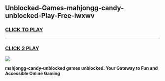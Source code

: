 
## Unblocked-Games-mahjongg-candy-unblocked-Play-Free-iwxwv
<h3>
<a href="https://premium76.site?title=mahjongg-candy-unblocked&ref=18A1">CLICK TO PLAY</a></h3>
<hr>

<h3>
<a href="https://premium76.site?title=mahjongg-candy-unblocked&ref=18A1">CLICK 2 PLAY</a>
  
</h3>

<a href="https://premium76.site?title=mahjongg-candy-unblocked&ref=18A1"><img src="https://clearcache.store/games.png"></a>


**mahjongg-candy-unblocked games unblocked: Your Gateway to Fun and Accessible Online Gaming**
